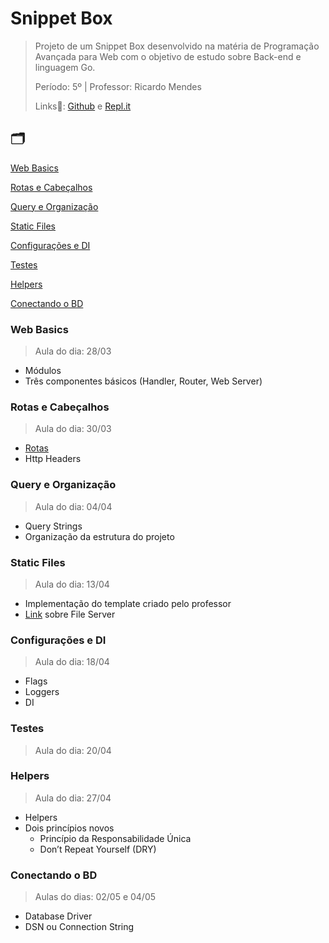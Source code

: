 # Snippet Box

> Projeto de um Snippet Box desenvolvido na matéria de Programação Avançada para Web com o objetivo de estudo sobre Back-end e linguagem Go.
>
> Período: 5º | Professor: Ricardo Mendes 
> 
> Links🔗: [Github](https://github.com/rmcs87/cc5m_2022_1) e [Repl.it](https://replit.com/@RicardoMendes2/cc5m)



## 🗂️ 

[Web Basics](#web-basics)

[Rotas e Cabeçalhos](#rotas-e-cabeçalhos)

[Query e Organização](#query-e-organização)

[Static Files](#static-files)

[Configurações e DI](#configurações-e-di)

[Testes](#testes)

[Helpers](#helpers)

[Conectando o BD](#conectando-o-bd)

### Web Basics
> Aula do dia: 28/03

+ Módulos 
+ Três componentes básicos (Handler, Router, Web Server)

### Rotas e Cabeçalhos
> Aula do dia: 30/03

+ [Rotas](https://github.com/rmftelier/projeto-web/blob/main/T%C3%B3picos/Rotas.md)
+ Http Headers

### Query e Organização 
> Aula do dia: 04/04 

+ Query Strings 
+ Organização da estrutura do projeto

### Static Files 
> Aula do dia: 13/04

+ Implementação do template criado pelo professor 
+ [Link](https://medium.com/rungo/beginners-guide-to-serving-files-using-http-servers-in-go-4e542e628eac) sobre File Server

### Configurações e DI
> Aula do dia: 18/04 

+ Flags
+ Loggers
+ DI

### Testes 
> Aula do dia: 20/04 

### Helpers
> Aula do dia: 27/04

+ Helpers
+ Dois princípios novos
  +  Princípio da 
Responsabilidade Única
  + Don’t Repeat Yourself (DRY)

### Conectando o BD
> Aulas do dias: 02/05 e 04/05

+ Database Driver
+ DSN ou Connection String